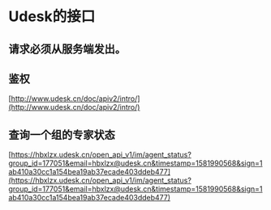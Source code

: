 # Udesk的接口

## 请求必须从服务端发出。

## 鉴权
[http://www.udesk.cn/doc/apiv2/intro/](http://www.udesk.cn/doc/apiv2/intro/)

## 查询一个组的专家状态

[https://hbxlzx.udesk.cn/open_api_v1/im/agent_status?group_id=177051&email=hbxlzx@udesk.cn&timestamp=1581990568&sign=1ab410a30cc1a154bea19ab37ecade403ddeb477](https://hbxlzx.udesk.cn/open_api_v1/im/agent_status?group_id=177051&email=hbxlzx@udesk.cn&timestamp=1581990568&sign=1ab410a30cc1a154bea19ab37ecade403ddeb477)

